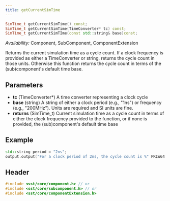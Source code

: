 ```yaml
---
title: getCurrentSimTime
---
```


```cpp
SimTime_t getCurrentSimTime() const;
SimTime_t getCurrentSimTime(TimeConverter* tc) const;
SimTime_t getCurrentSimTIme(const std::string& base)const;
```
*Availability:* Component, SubComponent, ComponentExtension

Returns the current simulation time as a cycle count. If a clock frequency is provided as either a TimeConverter or string, returns the cycle count in those units. Otherwise this function returns the cycle count in terms of the (sub)component's default time base.

## Parameters
* **tc** (TimeConverter*) A time converter representing a clock cycle
* **base** (string) A string of either a clock period (e.g., "1ns") or frequency (e.g., "200MHz"). Units are required and SI units are fine.
* **returns** (SimTime_t) Current simulation time as a cycle count in terms of either the clock frequency provided to the function, or if none is provided, the (sub)component's default time base


## Example

<!--- SOURCE_CODE: None --->
```cpp
std::string period = "2ns";
output.output("For a clock period of 2ns, the cycle count is %" PRIu64 " cycles.\n", getCurrentSimTime(period));
```

## Header
```cpp
#include <sst/core/component.h> // or
#include <sst/core/subcomponent.h> // or
#include <sst/core/componentExtension.h>
```
